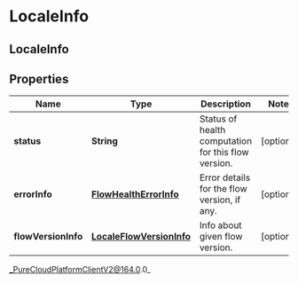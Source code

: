 # LocaleInfo

## LocaleInfo

## Properties

|Name | Type | Description | Notes|
|------------ | ------------- | ------------- | -------------|
| **status** | **String** | Status of health computation for this flow version. | [optional] |
| **errorInfo** | [**FlowHealthErrorInfo**](FlowHealthErrorInfo) | Error details for the flow version, if any. | [optional] |
| **flowVersionInfo** | [**LocaleFlowVersionInfo**](LocaleFlowVersionInfo) | Info about given flow version. | [optional] |



_PureCloudPlatformClientV2@164.0.0_
